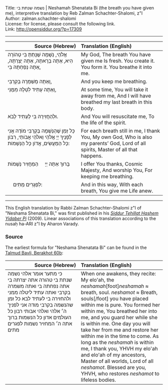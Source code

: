 <html>
<head></head>
<body>
Title: נשמה שנתת בי | Neshamah Shenatata Bi (the breath you have given me), interpretive translation by Reb Zalman Schachter-Shalomi, z"l<br />
Author: zalman.schachter-shalomi<br />
License: for license, please consult the following link.<br />
Link: <a href="http://opensiddur.org/?p=17309">http://opensiddur.org/?p=17309</a>
<p />
<hr />

<table style="margin-left: auto;margin-right: auto;" class="draggable">
<thead><tr><th id="x" style="text-align: right;">Source (Hebrew)</th><th style="text-align: left;">Translation (English)</th></tr></thead>
<tbody>
<tr>
<td style="vertical-align:top;" width="46%">
<div class="liturgy"><span lang="he">
אֱלֹהַי, 
נְשָׁמָה שֶׁנָּתַתָּ בִּי 
טְהוֹרָה הִיא, 
אַתָּה בְרָאתָהּ, 
אַתָּה יְצַרְתָּהּ, 
אַתָּה נְפַחְתָּהּ בִּי, 
</span></div>
</td>
 
<td style="vertical-align:top;" width="53%">
<div class="english">
My God,
The breath You have given me
Is fresh.
You create it.
You form it.
You breathe it into me.
</div></td>
</tr>


<tr>
<td style="vertical-align:top;" width="46%">
<div class="liturgy"><span lang="he">
וְאַתָּה מְשַׁמְּרָהּ בְּקִרְבִּי, 
</span></div>
</td>
 
<td style="vertical-align:top;" width="53%">
<div class="english">
And you keep me breathing.
</div></td>
</tr>


<tr>
<td style="vertical-align:top;" width="46%">
<div class="liturgy"><span lang="he">
וְאַתָּה עָתִיד 
לִטְּלָהּ מִמֶּנִּי,  
</span></div>
</td>
 
<td style="vertical-align:top;" width="53%">
<div class="english">
At some time,
You will take it away from me,
And I will have breathed 
my last breath in this body.
</div></td>
</tr>


<tr>
<td style="vertical-align:top;" width="46%">
<div class="liturgy"><span lang="he">
וּלְהַחֲזִירָהּ בִּי 
לֶעָתִיד לָבֹא.
</span></div>
</td>
 
<td style="vertical-align:top;" width="53%">
<div class="english">
And You will resuscitate me,
To the life of the spirit.
</div></td>
</tr>


<tr>
<td style="vertical-align:top;" width="46%">
<div class="liturgy"><span lang="he">
כָּל זְמַן שֶׁהַנְּשָׁמָה בְּקִרְבִּי 
מוֹדֶה אֲנִי לְפָנֶיךָ 
יְיָ אֱלֹהַי 
וֵאלֹהֵי אֲבוֹתַי, 
רִבּוֹן כָּל הַמַּעֲשִׂים, אֲדוֹן כָּל הַנְּשָׁמוֹת: 
</span></div>
</td>
 
<td style="vertical-align:top;" width="53%">
<div class="english">
For each breath still in me,
I thank You,
My own God,
Who is also my parents’ God,
Lord of all spirits, Master of all that happens.
</div></td>
</tr>


<tr>
<td style="vertical-align:top;" width="46%">
<div class="liturgy"><span lang="he">
בָּרוּךְ אַתָּה יְיָ 
&nbsp;
&nbsp;
הַמַּחֲזִיר נְשָׁמוֹת 
</span></div>
</td>
 
<td style="vertical-align:top;" width="53%">
<div class="english">
I offer You thanks,
Cosmic Majesty,
And worship You,
For keeping me breathing.
</div></td>
</tr>


<tr>
<td style="vertical-align:top;" width="46%">
<div class="liturgy"><span lang="he">
&nbsp;
&nbsp;
לִפְגָרִים מֵתִים:
</span></div>
</td>
 
<td style="vertical-align:top;" width="53%">
<div class="english">
And in this way,
With each breath,
You give me Life anew.
</div></td>
</tr>
</tbody></table>

<hr />

This English translation by Rabbi Zalman Schachter-Shalomi z"l of "Neshama Shenatata Bi," was first published in his <em><a href="https://opensiddur.org/siddurim/ha-ari/neo-hasidut/reb-zalmans-open-siddur-tehillat-hashem/">Siddur Tehillat Hashem Yidaber Pi</a></em> (2009). Linear associations of this translation according to the nusaḥ ha-ARI z"l by Aharon Varady.

<h3>Source</h3>

The earliest formula for "Neshama Shenatata Bi" can be found in the <a href="https://www.sefaria.org/Berakhot.60b.4/he/William_Davidson_Edition_-_Aramaic?lang=bi">Talmud Bavli, Berakhot 60b</a>:

<table style="margin-left: auto;margin-right: auto;" class="draggable">
<thead><tr><th id="x" style="text-align: right;">Source (Hebrew)</th><th style="text-align: left;">Translation (English)</th></tr></thead>
<tbody>
<tr>
<td style="vertical-align:top;" width="46%">
<div class="liturgy"><span lang="he">
כי מתער אומר 
אלהי נשמה שנתת בי טהורה 
אתה יצרתה בי 
אתה נפחתה בי 
ואתה משמרה בקרבי 
ואתה עתיד ליטלה ממני 
ולהחזירה בי לעתיד לבא 
כל זמן שהנשמה בקרבי 
מודה אני לפניך 
ה׳ אלהי ואלהי אבותי 
רבון כל העולמים 
אדון כל הנשמות 
ברוך אתה ה׳ 
המחזיר נשמות לפגרים מתים
</span></div>
</td>
 
<td style="vertical-align:top;" width="53%">
<div class="english">
When one awakens, they recite: 
My elo'ah, the <em>neshamah</em>[foot]<em>neshamah</em> ≈ breath, soul. <em>neshamot</em> ≈ Breath, souls[/foot] you have placed within me is pure. 
You formed her within me, 
You breathed her into me, 
and you guard her while she is within me. 
One day you will take her from me 
and restore her within me in the time to come. 
As long as the <em>neshamah</em> is within me, 
I thank you, 
YHVH my elo'ah and elo'ah of my ancestors, 
Master of all worlds, 
Lord of all <em>neshamot</em>. 
Blessed are you, YHVH, 
who restores <em>neshamot</em> to lifeless bodies.
</div></td>
</tr>
</tbody></table>
</body>
</html>